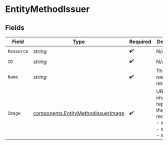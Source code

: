 # EntityMethodIssuer


## Fields

| Field                                                                                    | Type                                                                                     | Required                                                                                 | Description                                                                              | Example                                                                                  |
| ---------------------------------------------------------------------------------------- | ---------------------------------------------------------------------------------------- | ---------------------------------------------------------------------------------------- | ---------------------------------------------------------------------------------------- | ---------------------------------------------------------------------------------------- |
| `Resource`                                                                               | *string*                                                                                 | :heavy_check_mark:                                                                       | N/A                                                                                      | issuer                                                                                   |
| `ID`                                                                                     | *string*                                                                                 | :heavy_check_mark:                                                                       | N/A                                                                                      | ideal_ABNANL2A                                                                           |
| `Name`                                                                                   | *string*                                                                                 | :heavy_check_mark:                                                                       | The full name of the issuer.                                                             | ING Bank                                                                                 |
| `Image`                                                                                  | [components.EntityMethodIssuerImage](../../models/components/entitymethodissuerimage.md) | :heavy_check_mark:                                                                       | URLs of images representing the issuer.<br/>required:<br/>  - size1x<br/>  - size2x<br/>  - svg |                                                                                          |